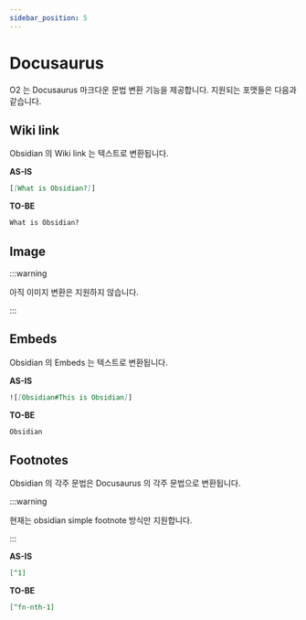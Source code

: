 ```yaml
---
sidebar_position: 5
---
```


# Docusaurus

O2 는 Docusaurus 마크다운 문법 변환 기능을 제공합니다. 지원되는 포맷들은 다음과 같습니다.

## Wiki link

Obsidian 의 Wiki link 는 텍스트로 변환됩니다.

**AS-IS**

```md
[[What is Obsidian?]]
```

**TO-BE**

```md
What is Obsidian?
```

## Image

:::warning

아직 이미지 변환은 지원하지 않습니다.

:::

## Embeds

Obsidian 의 Embeds 는 텍스트로 변환됩니다.

**AS-IS**

```md
![[Obsidian#This is Obsidian]]
```

**TO-BE**

```md
Obsidian
```

## Footnotes

Obsidian 의 각주 문법은 Docusaurus 의 각주 문법으로 변환됩니다.

:::warning

현재는 obsidian simple footnote 방식만 지원합니다.

:::

**AS-IS**

```md
[^1]
```

**TO-BE**

```md
[^fn-nth-1]
```
